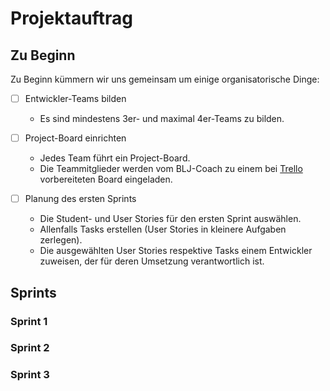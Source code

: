 # Projektauftrag

## Zu Beginn

Zu Beginn kümmern wir uns gemeinsam um einige organisatorische Dinge:  

- [ ] Entwickler-Teams bilden
  - Es sind mindestens 3er- und maximal 4er-Teams zu bilden.

- [ ] Project-Board einrichten
  - Jedes Team führt ein Project-Board.
  - Die Teammitglieder werden vom BLJ-Coach zu einem bei [Trello](https://trello.com/) vorbereiteten Board eingeladen.

- [ ] Planung des ersten Sprints
  - Die Student- und User Stories für den ersten Sprint auswählen.
  - Allenfalls Tasks erstellen (User Stories in kleinere Aufgaben zerlegen).
  - Die ausgewählten User Stories respektive Tasks einem Entwickler zuweisen, der für deren Umsetzung verantwortlich ist.

## Sprints

### Sprint 1

### Sprint 2

### Sprint 3
